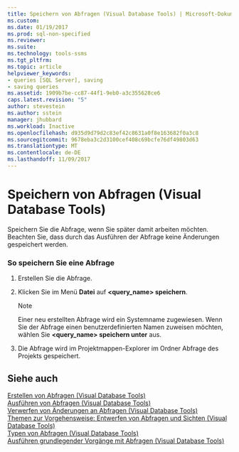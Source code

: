 ```yaml
---
title: Speichern von Abfragen (Visual Database Tools) | Microsoft-Dokumentation
ms.custom: 
ms.date: 01/19/2017
ms.prod: sql-non-specified
ms.reviewer: 
ms.suite: 
ms.technology: tools-ssms
ms.tgt_pltfrm: 
ms.topic: article
helpviewer_keywords:
- queries [SQL Server], saving
- saving queries
ms.assetid: 1909b7be-cc87-44f1-9eb0-a3c355628ce6
caps.latest.revision: "5"
author: stevestein
ms.author: sstein
manager: jhubbard
ms.workload: Inactive
ms.openlocfilehash: d935d9d79d2c83ef42c8631a0f8e163682f0a3c8
ms.sourcegitcommit: 9678eba3c2d3100cef408c69bcfe76df49803d63
ms.translationtype: MT
ms.contentlocale: de-DE
ms.lasthandoff: 11/09/2017
---
```

# <a name="save-queries-visual-database-tools"></a>Speichern von Abfragen (Visual Database Tools)
Speichern Sie die Abfrage, wenn Sie später damit arbeiten möchten. Beachten Sie, dass durch das Ausführen der Abfrage keine Änderungen gespeichert werden.  
  
### <a name="to-save-a-query"></a>So speichern Sie eine Abfrage  
  
1.  Erstellen Sie die Abfrage.  
  
2.  Klicken Sie im Menü **Datei** auf **<query_name> speichern**.  
  
    > [!NOTE]  
    > Einer neu erstellten Abfrage wird ein Systemname zugewiesen. Wenn Sie der Abfrage einen benutzerdefinierten Namen zuweisen möchten, wählen Sie **<query_name> speichern unter** aus.  
  
3.  Die Abfrage wird im Projektmappen-Explorer im Ordner Abfrage des Projekts gespeichert.  
  
## <a name="see-also"></a>Siehe auch  
[Erstellen von Abfragen (Visual Database Tools)](../../ssms/visual-db-tools/create-queries-visual-database-tools.md)  
[Ausführen von Abfragen (Visual Database Tools)](../../ssms/visual-db-tools/run-queries-visual-database-tools.md)  
[Verwerfen von Änderungen an Abfragen (Visual Database Tools)](../../ssms/visual-db-tools/discard-changes-made-to-queries-visual-database-tools.md)  
[Themen zur Vorgehensweise: Entwerfen von Abfragen und Sichten (Visual Database Tools)](../../ssms/visual-db-tools/design-queries-and-views-how-to-topics-visual-database-tools.md)  
[Typen von Abfragen (Visual Database Tools)](../../ssms/visual-db-tools/types-of-queries-visual-database-tools.md)  
[Ausführen grundlegender Vorgänge mit Abfragen (Visual Database Tools)](../../ssms/visual-db-tools/perform-basic-operations-with-queries-visual-database-tools.md)  
  
